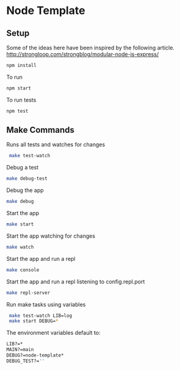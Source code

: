 Node Template
====================


Setup
--------------

Some of the ideas here have been inspired by the following article.
http://strongloop.com/strongblog/modular-node-js-express/


```sh
npm install
```

To run
```sh
npm start
```

To run tests
```sh
npm test
```

Make Commands
--------------

Runs all tests and watches for changes
```sh
 make test-watch
```

Debug a test
```sh
make debug-test
```

Debug the app
```sh
make debug
```

Start the app
```sh
make start
```

Start the app watching for changes
```sh
make watch
```

Start the app and run a repl
```sh
make console
```

Start the app and run a repl listening to config.repl.port
```sh
make repl-server
```

Run make tasks using variables
```sh
 make test-watch LIB=log
 make start DEBUG=*
```

The environment variables default to:
```sh
LIB?=*
MAIN?=main
DEBUG?=node-template*
DEBUG_TEST?=''
```


